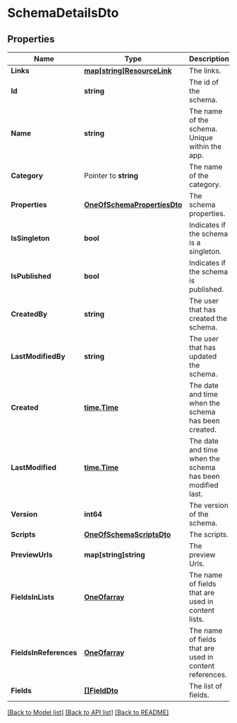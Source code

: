 # SchemaDetailsDto

## Properties

Name | Type | Description | Notes
------------ | ------------- | ------------- | -------------
**Links** | [**map[string]ResourceLink**](ResourceLink.md) | The links. | 
**Id** | **string** | The id of the schema. | [optional] 
**Name** | **string** | The name of the schema. Unique within the app. | 
**Category** | Pointer to **string** | The name of the category. | [optional] 
**Properties** | [**OneOfSchemaPropertiesDto**](oneOf&lt;SchemaPropertiesDto&gt;.md) | The schema properties. | 
**IsSingleton** | **bool** | Indicates if the schema is a singleton. | [optional] 
**IsPublished** | **bool** | Indicates if the schema is published. | [optional] 
**CreatedBy** | **string** | The user that has created the schema. | 
**LastModifiedBy** | **string** | The user that has updated the schema. | 
**Created** | [**time.Time**](time.Time.md) | The date and time when the schema has been created. | [optional] 
**LastModified** | [**time.Time**](time.Time.md) | The date and time when the schema has been modified last. | [optional] 
**Version** | **int64** | The version of the schema. | [optional] 
**Scripts** | [**OneOfSchemaScriptsDto**](oneOf&lt;SchemaScriptsDto&gt;.md) | The scripts. | 
**PreviewUrls** | **map[string]string** | The preview Urls. | 
**FieldsInLists** | [**OneOfarray**](oneOf&lt;array&gt;.md) | The name of fields that are used in content lists. | 
**FieldsInReferences** | [**OneOfarray**](oneOf&lt;array&gt;.md) | The name of fields that are used in content references. | 
**Fields** | [**[]FieldDto**](FieldDto.md) | The list of fields. | 

[[Back to Model list]](../README.md#documentation-for-models) [[Back to API list]](../README.md#documentation-for-api-endpoints) [[Back to README]](../README.md)


